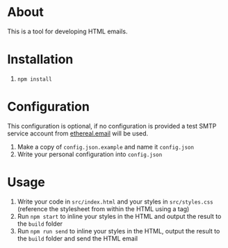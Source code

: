 # About

This is a tool for developing HTML emails.

# Installation

1. `npm install`

# Configuration

  This configuration is optional, if no configuration is provided a test SMTP service account from [ethereal.email](https://ethereal.email/) will be used.

1. Make a copy of `config.json.example` and name it `config.json`
2. Write your personal configuration into `config.json`

# Usage

1. Write your code in `src/index.html` and your styles in `src/styles.css` (reference the stylesheet from within the HTML using a <link> tag)
2. Run `npm start` to inline your styles in the HTML and output the result to the `build` folder
3. Run `npm run send` to inline your styles in the HTML, output the result to the `build` folder and send the HTML email
